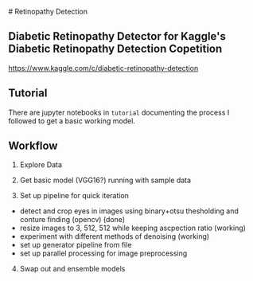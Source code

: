#   R e t i n o p a t h y  D e t e c t i o n ## Diabetic Retinopathy Detector for Kaggle's Diabetic Retinopathy Detection Copetition
https://www.kaggle.com/c/diabetic-retinopathy-detection

## Tutorial

There are jupyter notebooks in `tutorial` documenting the process I followed to get a basic working model.

## Workflow

1. Explore Data

2. Get basic model (VGG16?) running with sample data

3. Set up pipeline for quick iteration
  - detect and crop eyes in images using binary+otsu thesholding and conture finding (opencv) (done)
  - resize images to 3, 512, 512 while keeping ascpection ratio (working)
  - experiment with different methods of denoising (working)
  - set up generator pipeline from file
  - set up parallel processing for image preprocessing

4. Swap out and ensemble models

